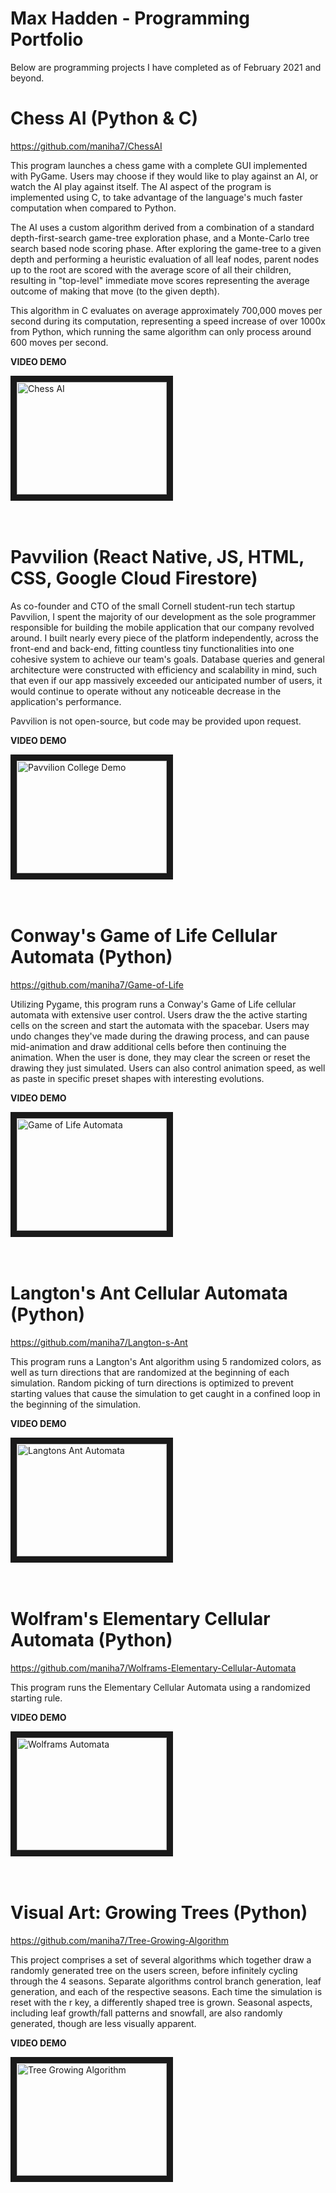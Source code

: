 # Max Hadden - Programming Portfolio
Below are programming projects I have completed as of February 2021 and beyond.

# Chess AI (Python & C)
<https://github.com/maniha7/ChessAI>

This program launches a chess game with a complete GUI implemented with PyGame. Users may choose if they would like to play against an AI, or watch the AI play against itself. The AI aspect of the program is implemented using C, to take advantage of the language's much faster computation when compared to Python. 

The AI uses a custom algorithm derived from a combination of a standard depth-first-search game-tree exploration phase, and a Monte-Carlo tree search based node scoring phase. After exploring the game-tree to a given depth and performing a heuristic evaluation of all leaf nodes, parent nodes up to the root are scored with the average score of all their children, resulting in "top-level" immediate move scores representing the average outcome of making that move (to the given depth).

This algorithm in C evaluates on average approximately 700,000 moves per second during its computation, representing a speed increase of over 1000x from Python, which running the same algorithm can only process around 600 moves per second.

**VIDEO DEMO**

<a href="https://www.youtube.com/watch?v=eJibH-Cjmc8
" target="_blank"><img src="http://img.youtube.com/vi/eJibH-Cjmc8/0.jpg" 
alt="Chess AI" width="240" height="180" border="10" /></a>
<br>
<br>
<br>
# Pavvilion (React Native, JS, HTML, CSS, Google Cloud Firestore)
As co-founder and CTO of the small Cornell student-run tech startup Pavvilion, I spent the majority of our development as the sole programmer responsible for building the mobile application that our company revolved around. I built nearly every piece of the platform independently, across the front-end and back-end, fitting countless tiny functionalities into one cohesive system to achieve our team's goals. Database queries and general architecture were constructed with efficiency and scalability in mind, such that even if our app massively exceeded our anticipated number of users, it would continue to operate without any noticeable decrease in the application's performance.

Pavvilion is not open-source, but code may be provided upon request.

**VIDEO DEMO**

<a href="https://www.youtube.com/watch?v=4sI9UVPREe8
" target="_blank"><img src="http://img.youtube.com/vi/4sI9UVPREe8/0.jpg" 
alt="Pavvilion College Demo" width="240" height="180" border="10" /></a>
<br>
<br>
<br>
# Conway's Game of Life Cellular Automata (Python)
<https://github.com/maniha7/Game-of-Life>

Utilizing Pygame, this program runs a Conway's Game of Life cellular automata with extensive user control. Users draw the the active starting cells on the screen and start the automata with the spacebar. Users may undo changes they've made during the drawing process, and can pause mid-animation and draw additional cells before then continuing the animation. When the user is done, they may clear the screen or reset the drawing they just simulated. Users can also control animation speed, as well as paste in specific preset shapes with interesting evolutions.


**VIDEO DEMO**

<a href="http://www.youtube.com/watch?feature=player_embedded&v=ajelLPL6CUA
" target="_blank"><img src="http://img.youtube.com/vi/ajelLPL6CUA/0.jpg" 
alt="Game of Life Automata" width="240" height="180" border="10" /></a>
<br>
<br>
<br>
# Langton's Ant Cellular Automata (Python)
<https://github.com/maniha7/Langton-s-Ant>

This program runs a Langton's Ant algorithm using 5 randomized colors, as well as turn directions that are randomized at the beginning of each simulation.  Random picking of turn directions is optimized to prevent starting values that cause the simulation to get caught in a confined loop in the beginning of the simulation.


**VIDEO DEMO**

<a href="http://www.youtube.com/watch?feature=player_embedded&v=OglhjBUFO00
" target="_blank"><img src="http://img.youtube.com/vi/OglhjBUFO00/0.jpg" 
alt="Langtons Ant Automata" width="240" height="180" border="10" /></a>
<br>
<br>
<br>
# Wolfram's Elementary Cellular Automata (Python)
<https://github.com/maniha7/Wolframs-Elementary-Cellular-Automata>

This program runs the Elementary Cellular Automata using a randomized starting rule.

**VIDEO DEMO**

<a href="http://www.youtube.com/watch?feature=player_embedded&v=PHBKFyh4U20
" target="_blank"><img src="http://img.youtube.com/vi/PHBKFyh4U20/0.jpg" 
alt="Wolframs Automata" width="240" height="180" border="10" /></a>
<br>
<br>
<br>
# Visual Art: Growing Trees (Python)
<https://github.com/maniha7/Tree-Growing-Algorithm>

This project comprises a set of several algorithms which together draw a randomly generated tree on the users screen, before infinitely cycling through the 4 seasons. Separate algorithms control branch generation, leaf generation, and each of the respective seasons. Each time the simulation is reset with the r key, a differently shaped tree is grown. Seasonal aspects, including leaf growth/fall patterns and snowfall, are also randomly generated, though are less visually apparent.

**VIDEO DEMO**

<a href="http://www.youtube.com/watch?feature=player_embedded&v=EyXyJo-bQBQ
" target="_blank"><img src="http://img.youtube.com/vi/EyXyJo-bQBQ/0.jpg" 
alt="Tree Growing Algorithm" width="240" height="180" border="10" /></a>
